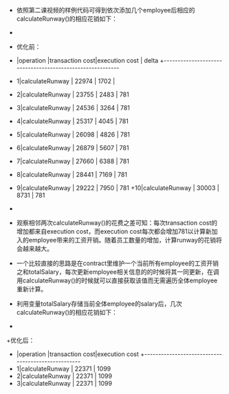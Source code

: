 +    依照第二课视频的样例代码可得到依次添加几个employee后相应的calculateRunway()的相应花销如下：
 +
 + 优化前：
 +  |operation       |transaction cost|execution cost | delta
 +----------------------------------------------------------
 + 1|calculateRunway |          22974 |          1702 |  
 + 2|calculateRunway |          23755 |          2483 |  781
 + 3|calculateRunway |          24536 |          3264 |  781
 + 4|calculateRunway |          25317 |          4045 |  781
 + 5|calculateRunway |          26098 |          4826 |  781
 + 6|calculateRunway |          26879 |          5607 |  781
 + 7|calculateRunway |          27660 |          6388 |  781
 + 8|calculateRunway |          28441 |          7169 |  781
 + 9|calculateRunway |          29222 |          7950 |  781
 +10|calculateRunway |          30003 |          8731 |  781
 
 +
 +    观察相邻两次calculateRunway()的花费之差可知：每次transaction cost的增加都来自execution cost，而execution cost每次都会增加781以计算新加入的employee带来的工资开销。随着员工数量的增加，计算runway的花销将会越来越大。
 +    一个比较直接的思路是在contract里维护一个当前所有employee的工资开销之和totalSalary，每次更新employee相关信息的的时候将其一同更新，在调用calculateRunway()的时候就可以直接获取该值而无需遍历全体employee重新计算。
 +    利用变量totalSalary存储当前全体employee的salary后，几次calculateRunway()的相应花销如下：
 +
 +优化后：
 +  |operation       |transaction cost|execution cost
 +---------------------------------------------------
 + 1|calculateRunway |          22371 |          1099
 + 2|calculateRunway |          22371 |          1099
 + 3|calculateRunway |          22371 |          1099
